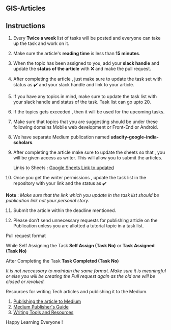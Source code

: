 ## GIS-Articles

## Instructions

1. Every **Twice a week** list of tasks will be posted and everyone can take up the task and work on it.

2. Make sure the article's **reading time** is less than **15 minutes**.

3. When the topic has been assigned to you, add your **slack handle** and update the **status of the article** with :x: and make the pull request.

4. After completing the article , just make sure to update the task set with status as :heavy_check_mark: and your slack handle and link to your article.

5. If you have any topics in mind, make sure to update the task list with your slack handle and status of the task. Task list can go upto 20.

6. If the topics gets exceeded , then it will be used for the upcoming tasks.

7. Make sure that topics that you are suggesting should be under these following domains Mobile web development or Front-End or Android. 

8. We have separate Medium publication named **udacity-google-india-scholars**.

9. After completing the article make sure to update the sheets so that , you will be given access as writer. This will allow you to submit the articles. 

   Links to Sheets : [Google Sheets Link to updated](https://goo.gl/bdMPVN)
 
10. Once you get the writer permissions , update the task list in the repository with your link and the status as :heavy_check_mark:

**Note** : *Make sure that the link which you update in the task list should be publication link not your personal story.* 

11. Submit the article within the deadline mentioned.

12. Please don’t send unnecessary requests for publishing article on the Publication unless you are allotted a tutorial topic in a task list.

Pull request format 

While Self Assigning the Task **Self Assign (Task No)** or **Task Assigned (Task No)**

After Completing the Task **Task Completed (Task No)** 

*It is not neccessary to maintain the same format. Make sure it is meaningful or else you will be creating the Pull request again as the old one will be closed or revoked.*

Resources for writing Tech articles and publishing it to the Medium.

1. [Publishing the article to Medium](https://medium.com/@ThePubsTeam/become-a-publishing-workflow-expert-b067e720b7da)
2. [Medium Publisher's Guide](https://help.medium.com/hc/en-us/articles/115002870328-Publisher-s-Guide-to-Medium)
3. [Writing Tools and Resources](https://www.brandwatch.com/blog/29-writing-tools-and-resources/)

Happy Learning Everyone !


